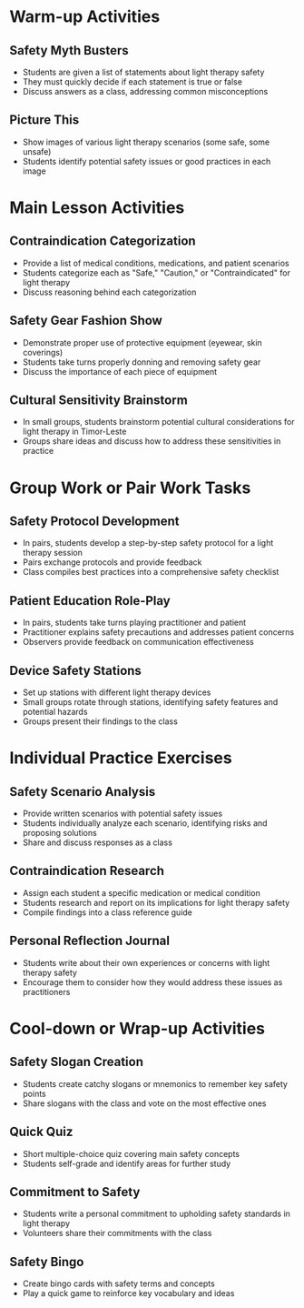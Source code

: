 # Warm-up Activities

## Safety Myth Busters
- Students are given a list of statements about light therapy safety
- They must quickly decide if each statement is true or false
- Discuss answers as a class, addressing common misconceptions

## Picture This
- Show images of various light therapy scenarios (some safe, some unsafe)
- Students identify potential safety issues or good practices in each image

# Main Lesson Activities

## Contraindication Categorization
- Provide a list of medical conditions, medications, and patient scenarios
- Students categorize each as "Safe," "Caution," or "Contraindicated" for light therapy
- Discuss reasoning behind each categorization

## Safety Gear Fashion Show
- Demonstrate proper use of protective equipment (eyewear, skin coverings)
- Students take turns properly donning and removing safety gear
- Discuss the importance of each piece of equipment

## Cultural Sensitivity Brainstorm
- In small groups, students brainstorm potential cultural considerations for light therapy in Timor-Leste
- Groups share ideas and discuss how to address these sensitivities in practice

# Group Work or Pair Work Tasks

## Safety Protocol Development
- In pairs, students develop a step-by-step safety protocol for a light therapy session
- Pairs exchange protocols and provide feedback
- Class compiles best practices into a comprehensive safety checklist

## Patient Education Role-Play
- In pairs, students take turns playing practitioner and patient
- Practitioner explains safety precautions and addresses patient concerns
- Observers provide feedback on communication effectiveness

## Device Safety Stations
- Set up stations with different light therapy devices
- Small groups rotate through stations, identifying safety features and potential hazards
- Groups present their findings to the class

# Individual Practice Exercises

## Safety Scenario Analysis
- Provide written scenarios with potential safety issues
- Students individually analyze each scenario, identifying risks and proposing solutions
- Share and discuss responses as a class

## Contraindication Research
- Assign each student a specific medication or medical condition
- Students research and report on its implications for light therapy safety
- Compile findings into a class reference guide

## Personal Reflection Journal
- Students write about their own experiences or concerns with light therapy safety
- Encourage them to consider how they would address these issues as practitioners

# Cool-down or Wrap-up Activities

## Safety Slogan Creation
- Students create catchy slogans or mnemonics to remember key safety points
- Share slogans with the class and vote on the most effective ones

## Quick Quiz
- Short multiple-choice quiz covering main safety concepts
- Students self-grade and identify areas for further study

## Commitment to Safety
- Students write a personal commitment to upholding safety standards in light therapy
- Volunteers share their commitments with the class

## Safety Bingo
- Create bingo cards with safety terms and concepts
- Play a quick game to reinforce key vocabulary and ideas